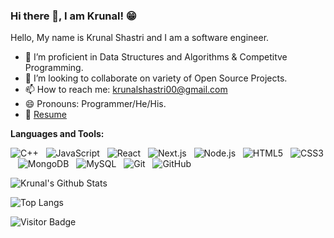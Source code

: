 ### Hi there 👋, I am Krunal! 😁

Hello, My name is Krunal Shastri and I am a software engineer.

- 🌱 I’m proficient in Data Structures and Algorithms & Competitve Programming.
- 👯 I’m looking to collaborate on variety of Open Source Projects.
- 📫 How to reach me: krunalshastri00@gmail.com
- 😄 Pronouns: Programmer/He/His.
- 📝 [Resume](https://drive.google.com/file/d/1AWauzMz8mIoq8ua-OEQKF-5BGBWUDz_1/view?usp=sharing)

**Languages and Tools:**

![C++](https://img.shields.io/badge/-C++-black?logo=cplusplus&style=social)&nbsp;&nbsp;
![JavaScript](https://img.shields.io/badge/-JavaScript-black?logo=javascript&style=social)&nbsp;&nbsp;
![React](https://img.shields.io/badge/-React-blue?logo=react&style=social)&nbsp;&nbsp;
![Next.js](https://img.shields.io/badge/-Next.js-blue?logo=next.js&style=social)&nbsp;&nbsp;
![Node.js](https://img.shields.io/badge/-Node.js-blue?logo=node.js&style=social)&nbsp;&nbsp;
![HTML5](https://img.shields.io/badge/-HTML5-black?logo=html5&style=social)&nbsp;&nbsp;
![CSS3](https://img.shields.io/badge/-CSS3-black?logo=css3&style=social)&nbsp;&nbsp;
![MongoDB](https://img.shields.io/badge/-MongoDB-black?logo=mongodb&style=social)&nbsp;&nbsp;
![MySQL](https://img.shields.io/badge/-MySQL-black?logo=mysql&style=social)&nbsp;&nbsp;
![Git](https://img.shields.io/badge/-Git-black?logo=git&style=social)&nbsp;&nbsp;
![GitHub](https://img.shields.io/badge/-GitHub-black?logo=github&style=social)&nbsp;&nbsp;

![Krunal's Github Stats](https://github-readme-stats.vercel.app/api?username=krunalshastri&count_private=true&show_icons=true&include_all_commits=true)

![Top Langs](https://github-readme-stats.vercel.app/api/top-langs/?username=krunalshastri&hide=TeX&layout=compact)

![Visitor Badge](https://visitor-badge.laobi.icu/badge?page_id=krunalshastri.krunalshastri)
